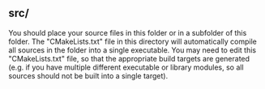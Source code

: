 ## src/
You should place your source files in this folder or in a subfolder of this folder. The "CMakeLists.txt" file in this directory will automatically compile all sources in the folder into a single executable. You may need to edit this "CMakeLists.txt" file, so that the appropriate build targets are generated (e.g. if you have multiple different executable or library modules, so all sources should not be built into a single target).
